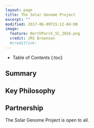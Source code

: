 ```yaml
---
layout: page
title: The Solar Genome Project
excerpt: ""
modified: 2017-06-09T15:12-04:00
image:
  feature: NorthPorch_SC_2016.png
  credit: JRS Brownson
  #creditlink: 
---
```


* Table of Contents
{:toc}

## Summary



## Key Philosophy


## Partnership

The Solar Genome Project is open to all. 